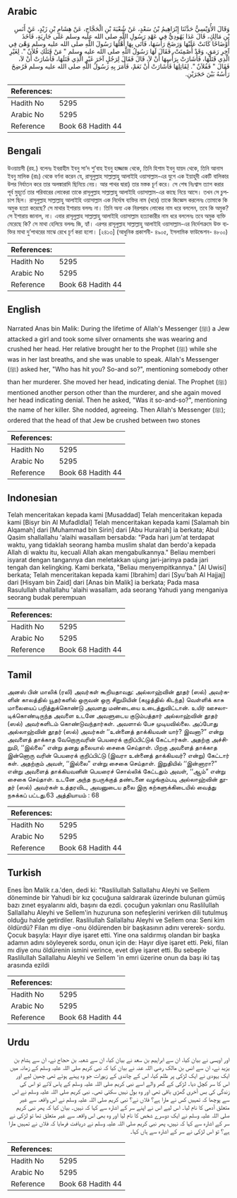 ## Arabic


<div dir="rtl" lang="ar" style={{fontSize:'larger',backgroundColor:'#f8f9fa',padding:20}}>
وَقَالَ الأُوَيْسِيُّ حَدَّثَنَا إِبْرَاهِيمُ بْنُ سَعْدٍ، عَنْ شُعْبَةَ بْنِ الْحَجَّاجِ، عَنْ هِشَامِ بْنِ زَيْدٍ، عَنْ أَنَسِ بْنِ مَالِكٍ، قَالَ عَدَا يَهُودِيٌّ فِي عَهْدِ رَسُولِ اللَّهِ صلى الله عليه وسلم عَلَى جَارِيَةٍ، فَأَخَذَ أَوْضَاحًا كَانَتْ عَلَيْهَا وَرَضَخَ رَأْسَهَا، فَأَتَى بِهَا أَهْلُهَا رَسُولَ اللَّهِ صلى الله عليه وسلم وَهْىَ فِي آخِرِ رَمَقٍ، وَقَدْ أُصْمِتَتْ، فَقَالَ لَهَا رَسُولُ اللَّهِ صلى الله عليه وسلم ‏"‏ مَنْ قَتَلَكِ فُلاَنٌ ‏"‏‏.‏ لِغَيْرِ الَّذِي قَتَلَهَا، فَأَشَارَتْ بِرَأْسِهَا أَنْ لاَ، قَالَ فَقَالَ لِرَجُلٍ آخَرَ غَيْرِ الَّذِي قَتَلَهَا، فَأَشَارَتْ أَنْ لاَ، فَقَالَ ‏"‏ فَفُلاَنٌ ‏"‏‏.‏ لِقَاتِلِهَا فَأَشَارَتْ أَنْ نَعَمْ، فَأَمَرَ بِهِ رَسُولُ اللَّهِ صلى الله عليه وسلم فَرُضِخَ رَأْسُهُ بَيْنَ حَجَرَيْنِ‏.‏
</div>
<div style={{backgroundColor:'#f8f9fa',padding:20, marginBottom: 10}}><table> <thead> <tr> <th>References:</th> <th></th> </tr> </thead> <tbody><tr><td>Hadith No</td><td>5295</td></tr><tr><td>Arabic No</td><td>5295</td></tr><tr><td>Reference</td><td>Book 68 Hadith 44</td></tr></tbody></table></div>

## Bengali


<div dir="ltr" lang="bn" style={{fontSize:'larger',backgroundColor:'#f8f9fa',padding:20}}>
উওয়ায়সী (রহ.) বলেনঃ ইবরাহীম ইবনু সা’দ শু’বাহ ইবনু হাজ্জাজ থেকে, তিনি হিশাম ইবনু যায়দ থেকে, তিনি আনাস ইবনু মালিক (রাঃ) থেকে বর্ণনা করেন যে, রাসূলুল্লাহ সাল্লাল্লাহু আলাইহি ওয়াসাল্লাম-এর যুগে এক ইয়াহূদী একটি বালিকার উপর নির্যাতন করে তার অলঙ্কারাদি ছিনিয়ে নেয়। আর পাথর দ্বারা) তার মস্তক চূর্ণ করে। সে শেষ নিঃশ্বাস ত্যাগ করার পূর্ব মুহূর্তে তার পরিবারের লোকেরা তাকে রাসূলুল্লাহ সাল্লাল্লাহু আলাইহি ওয়াসাল্লাম-এর কাছে নিয়ে আসে। তখন সে চুপচাপ ছিল। রাসূলুল্লাহ সাল্লাল্লাহু আলাইহি ওয়াসাল্লাম এক নির্দোষ ব্যক্তির নাম (ধরে) তাকে জিজ্ঞেস করলেনঃ তোমাকে কি অমুক হত্যা করেছে? সে মাথার ইশারায় বললঃ না। তিনি অন্য এক নিরপরাধ লোকের নাম ধরে বললেন, তবে কি অমুক? সে ইশারায় জানাল, না। এবার রাসূলুল্লাহ সাল্লাল্লাহু আলাইহি ওয়াসাল্লাম হত্যাকারীর নাম ধরে বললেনঃ তবে অমুক ব্যক্তি মেরেছে কি? সে মাথা হেলিয়ে বললঃ জি, হ্যাঁ। এরপর রাসূলুল্লাহ সাল্লাল্লাহু আলাইহি ওয়াসাল্লাম-এর নির্দেশত্রুমে উক্ত ব্যক্তির মাথা দু’পাথরের মাঝে রেখে চূর্ণ করা হলো। [২৪১৩] (আধুনিক প্রকাশনী- ৪৯০৫, ইসলামিক ফাউন্ডেশন- ৪৮০০)
</div>
<div style={{backgroundColor:'#f8f9fa',padding:20, marginBottom: 10}}><table> <thead> <tr> <th>References:</th> <th></th> </tr> </thead> <tbody><tr><td>Hadith No</td><td>5295</td></tr><tr><td>Arabic No</td><td>5295</td></tr><tr><td>Reference</td><td>Book 68 Hadith 44</td></tr></tbody></table></div>

## English


<div dir="ltr" lang="en" style={{fontSize:'larger',backgroundColor:'#f8f9fa',padding:20}}>
Narrated Anas bin Malik: During the lifetime of Allah's Messenger (ﷺ) a Jew attacked a girl and took some silver ornaments she was wearing and crushed her head. Her relative brought her to the Prophet (ﷺ) while she was in her last breaths, and she was unable to speak. Allah's Messenger (ﷺ) asked her, "Who has hit you? So-and so?", mentioning somebody other than her murderer. She moved her head, indicating denial. The Prophet (ﷺ) mentioned another person other than the murderer, and she again moved her head indicating denial. Then he asked, "Was it so-and-so?", mentioning the name of her killer. She nodded, agreeing. Then Allah's Messenger (ﷺ); ordered that the head of that Jew be crushed between two stones
</div>
<div style={{backgroundColor:'#f8f9fa',padding:20, marginBottom: 10}}><table> <thead> <tr> <th>References:</th> <th></th> </tr> </thead> <tbody><tr><td>Hadith No</td><td>5295</td></tr><tr><td>Arabic No</td><td>5295</td></tr><tr><td>Reference</td><td>Book 68 Hadith 44</td></tr></tbody></table></div>

## Indonesian


<div dir="ltr" lang="id" style={{fontSize:'larger',backgroundColor:'#f8f9fa',padding:20}}>
Telah menceritakan kepada kami [Musaddad] Telah menceritakan kepada kami [Bisyr bin Al Mufadldlal] Telah menceritakan kepada kami [Salamah bin Alqamah] dari [Muhammad bin Sirin] dari [Abu Hurairah] ia berkata; Abul Qasim shallallahu 'alaihi wasallam bersabda: "Pada hari jum'at terdapat waktu, yang tidaklah seorang hamba muslim shalat dan berdo'a kepada Allah di waktu itu, kecuali Allah akan mengabulkannya." Beliau memberi isyarat dengan tangannya dan meletakkan ujung jari-jarinya pada jari tengah dan kelingking. Kami berkata, "Beliau menyempitkannya." [Al Uwisi] berkata; Telah menceritakan kepada kami [Ibrahim] dari [Syu'bah Al Hajjaj] dari [Hisyam bin Zaid] dari [Anas bin Malik] ia berkata; Pada masa Rasulullah shallallahu 'alaihi wasallam, ada seorang Yahudi yang menganiya seorang budak perempuan
</div>
<div style={{backgroundColor:'#f8f9fa',padding:20, marginBottom: 10}}><table> <thead> <tr> <th>References:</th> <th></th> </tr> </thead> <tbody><tr><td>Hadith No</td><td>5295</td></tr><tr><td>Arabic No</td><td>5295</td></tr><tr><td>Reference</td><td>Book 68 Hadith 44</td></tr></tbody></table></div>

## Tamil


<div dir="ltr" lang="ta" style={{fontSize:'larger',backgroundColor:'#f8f9fa',padding:20}}>
அனஸ் பின் மாலிக் (ரலி) அவர்கள் கூறியதாவது: அல்லாஹ்வின் தூதர் (ஸல்) அவர்களின் காலத்தில் யூதர்களில் ஒருவன் ஒரு சிறுமியின் (கழுத்தில் கிடந்த) வெள்ளிக் காசு மாலையைப் பறித்துக்கொண்டு அவளது மண்டையை உடைத்துவிட்டான். உயிர் ஊசலாடிக்கொண்டிருந்த அவளை உடனே அவளுடைய குடும்பத்தார் அல்லாஹ்வின் தூதர் (ஸல்) அவர்களிடம் கொண்டுவந்தார்கள். அவளால் பேச முடியவில்லை. அப்போது அல்லாஹ்வின் தூதர் (ஸல்) அவர்கள் ‘‘உன்னைத் தாக்கியவன் யார்? இவனா?” என்று அவளைத் தாக்காத வேறொருவரின் பெயரைக் குறிப்பிட்டுக் கேட்டார்கள். அதற்கு அச்சிறுமி, ‘‘இல்லை” என்று தனது தலையால் சைகை செய்தாள். பிறகு அவளைத் தாக்காத இன்னொரு வரின் பெயரைக் குறிப்பிட்டு (இவரா உன்னைத் தாக்கியவர்? என்று) கேட்டார் கள். அதற்கும் அவள், ‘‘இல்லை” என்று சைகை செய்தாள். இறுதியில் ‘‘இன்னாரா?” என்று அவளைத் தாக்கியவனின் பெயரைச் சொல்லிக் கேட்டதும் அவள், ‘‘ஆம்” என்று சைகை செய்தாள். உடனே அந்த நபருக்குத் தண்டனை வழங்கும்படி அல்லாஹ்வின் தூதர் (ஸல்) அவர்கள் உத்தரவிட, அவனுடைய தலை இரு கற்களுக்கிடையில் வைத்து நசுக்கப் பட்டது.63 அத்தியாயம் : 68
</div>
<div style={{backgroundColor:'#f8f9fa',padding:20, marginBottom: 10}}><table> <thead> <tr> <th>References:</th> <th></th> </tr> </thead> <tbody><tr><td>Hadith No</td><td>5295</td></tr><tr><td>Arabic No</td><td>5295</td></tr><tr><td>Reference</td><td>Book 68 Hadith 44</td></tr></tbody></table></div>

## Turkish


<div dir="ltr" lang="tr" style={{fontSize:'larger',backgroundColor:'#f8f9fa',padding:20}}>
Enes İbn Malik r.a.'den, dedi ki: "Raslilullah Sallallahu Aleyhi ve Sellem döneminde bir Yahudi bir kız çocuğuna saldırarak üzerinde bulunan gümüş bazı zınet eşyalarını aldı, başını da ezdi. çocuğun yakınları onu Raslilullah Sallallahu Aleyhi ve Sellem'in huzuruna son nefeşlerini verirken dili tutulmuş olduğu halde getirdiler. Raslilullah Sallallahu Aleyhi ve Sellem ona: Seni kim öldürdü? Filan mı diye -onu öldürenden bir başkasının adını vererek- sordu. Çocuk başıyla: Hayır diye işaret etti. Yine ona saldırmış olandan bir başka adamın adını söyleyerek sordu, onun için de: Hayır diye işaret etti. Peki, filan mı diye onu öldürenin ismini verince, evet diye işaret etti. Bu sebeple Raslilullah Sallallahu Aleyhi ve Sellem 'in emri üzerine onun da başı iki taş arasında ezildi
</div>
<div style={{backgroundColor:'#f8f9fa',padding:20, marginBottom: 10}}><table> <thead> <tr> <th>References:</th> <th></th> </tr> </thead> <tbody><tr><td>Hadith No</td><td>5295</td></tr><tr><td>Arabic No</td><td>5295</td></tr><tr><td>Reference</td><td>Book 68 Hadith 44</td></tr></tbody></table></div>

## Urdu


<div dir="rtl" lang="ur" style={{fontSize:'larger',backgroundColor:'#f8f9fa',padding:20}}>
اور اویسی نے بیان کیا، ان سے ابراہیم بن سعد نے بیان کیا، ان سے شعبہ بن حجاج نے، ان سے ہشام بن یزید نے، ان سے انس بن مالک رضی اللہ عنہ نے بیان کیا کہ نبی کریم صلی اللہ علیہ وسلم کے زمانہ میں ایک یہودی نے ایک لڑکی پر ظلم کیا، اس کے چاندی کے زیورات جو وہ پہنے ہوئے تھی چھین لیے اور اس کا سر کچل دیا۔ لڑکی کے گھر والے اسے نبی کریم صلی اللہ علیہ وسلم کے پاس لائے تو اس کی زندگی کی بس آخری گھڑی باقی تھی اور وہ بول نہیں سکتی تھی۔ نبی کریم صلی اللہ علیہ وسلم نے اس سے پوچھا کہ تمہیں کس نے مارا ہے؟ فلاں نے؟ نبی کریم صلی اللہ علیہ وسلم نے اس واقعہ سے غیر متعلق آدمی کا نام لیا۔ اس لیے اس نے اپنے سر کے اشارہ سے کہا کہ نہیں۔ بیان کیا کہ پھر نبی کریم صلی اللہ علیہ وسلم نے ایک دوسرے شخص کا نام لیا اور وہ بھی اس واقعہ سے غیر متعلق تھا تو لڑکی نے سر کے اشارہ سے کہا کہ نہیں، پھر نبی کریم صلی اللہ علیہ وسلم نے دریافت فرمایا کہ فلاں نے تمہیں مارا ہے؟ تو اس لڑکی نے سر کے اشارہ سے ہاں کہا۔
</div>
<div style={{backgroundColor:'#f8f9fa',padding:20, marginBottom: 10}}><table> <thead> <tr> <th>References:</th> <th></th> </tr> </thead> <tbody><tr><td>Hadith No</td><td>5295</td></tr><tr><td>Arabic No</td><td>5295</td></tr><tr><td>Reference</td><td>Book 68 Hadith 44</td></tr></tbody></table></div>